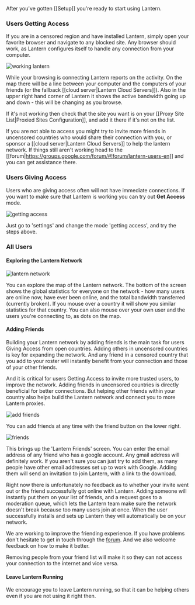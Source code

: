 After you've gotten [[Setup]] you're ready to start using Lantern. 

### Users **Getting Access**

If you are in a censored region and have installed Lantern, simply open your favorite browser and navigate to any blocked site. Any browser should work, as Lantern configures itself to handle any connection from your computer.

![working lantern](https://www.evernote.com/shard/s209/sh/ebdd003b-5c06-430f-a239-ea4a28c444cf/3f6d143232be6ffe1b1d0edcc5cf309d/deep/0/Fullscreen%208/18/13%209:00%20PM.png)

While your browsing is connecting Lantern reports on the activity. On the map there will be a line between your computer and the computers of your friends (or the fallback [[cloud server|Lantern Cloud Servers]]). Also in the upper right hand corner of Lantern it shows the active bandwidth going up and down - this will be changing as you browse.

If it's not working then check that the site you want is on your [[Proxy Site List|Proxied Sites Configuration]], and add it there if it's not on the list. 

If you are not able to access you might try to invite more friends in uncensored countries who would share their connection with you, or sponsor a [[cloud server|Lantern Cloud Servers]] to help the lantern network. If things still aren't working head to the [[forum|https://groups.google.com/forum/#!forum/lantern-users-en]] and you can get assistance there.

### Users **Giving Access**

Users who are giving access often will not have immediate connections. If you want to make sure that Lantern is working you can try out **Get Access** mode.

![getting access](https://www.evernote.com/shard/s209/sh/e1e59fee-9976-47c0-a9b9-856c4888c521/f34171fc3725a47efb0cdbfd3f163b2a/deep/0/Lantern%20and%20Freedom%20House.png)

Just go to 'settings' and change the mode 'getting access', and try the steps above.

### All Users


#### Exploring the Lantern Network

![lantern network](https://www.evernote.com/shard/s209/sh/57a422d3-27f1-4b45-b05c-09b87636ab23/8b8d1d84c456798cd0f3e045590dc3e7/deep/0/Lantern.png)

You can explore the map of the Lantern network. The bottom of the screen shows the global statistics for everyone on the network - how many users are online now, have ever been online, and the total bandwidth transferred (currently broken). If you mouse over a country it will show you similar statistics for that country. You can also mouse over your own user and the users you're connecting to, as dots on the map.

#### Adding Friends

Building your Lantern network by adding friends is the main task for users Giving Access from open countries. Adding others in uncensored countries is key for expanding the network. And any friend in a censored country that you add to your roster will instantly benefit from your connection and those of your other friends.

And it is critical for users Getting Access to invite more trusted users, to improve the network. Adding friends in uncensored countries is directly beneficial for better connections. But helping other friends within your country also helps build the Lantern network and connect you to more Lantern proxies.

![add friends](https://www.evernote.com/shard/s209/sh/69dfc002-b2c8-4f31-9c77-baf39d9e97a2/ecd8f30823d03d085fd271a6f77923c5/deep/0/Lantern.png)

You can add friends at any time with the friend button on the lower right. 

![friends](https://www.evernote.com/shard/s209/sh/5f777d62-6c2f-405d-b065-1fb8ba948e6c/c3493f15bd539a174f5a901d5404dea9/deep/0/Lantern.png)

This brings up the 'Lantern Friends' screen. You can enter the email address of any friend who has a google account. Any gmail address will definitely work. If you aren't sure you can just try to add them, as many people have other email addresses set up to work with Google. Adding them will send an invitation to join Lantern, with a link to the download.

Right now there is unfortunately no feedback as to whether your invite went out or the friend successfully got online with Lantern. Adding someone will instantly put them on your list of friends, and a request goes to a moderation queue, which lets the Lantern team make sure the network doesn't break because too many users join at once. When the user successfully installs and sets up Lantern they will automatically be on your network.

We are working to improve the friending experience. If you have problems don't hesitate to get in touch through the [forum](https://groups.google.com/forum/#!forum/lantern-users-en). And we also welcome feedback on how to make it better.

Removing people from your friend list will make it so they can not access your connection to the internet and vice versa.

#### Leave Lantern Running

We encourage you to leave Lantern running, so that it can be helping others even if you are not using it right then. 